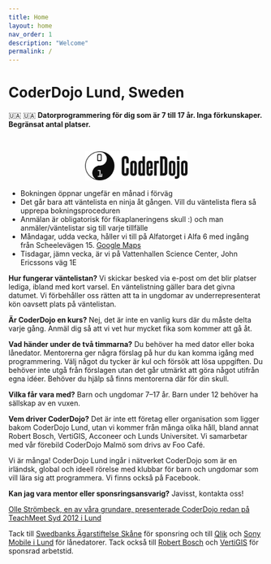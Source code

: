 ```yaml
---
title: Home
layout: home
nav_order: 1
description: "Welcome"
permalink: /
---
```

# CoderDojo Lund, Sweden

🇺🇦 🇺🇦 **Datorprogrammering för dig som är 7 till 17 år. Inga förkunskaper. Begränsat antal platser.**


<!--Ticket Tailor Widget. Paste this into your website where you want the widget to appear. Do not change the code or the widget may not work properly.-->
<div class="tt-widget"><div class="tt-widget-fallback"><br /></div><script data-inline-bg-fill="false" data-inline-inherit-ref-from-url-param="" data-inline-minimal="true" data-inline-ref="website_widget" data-inline-show-logo="false" data-type="inline" data-url="https://www.tickettailor.com/all-tickets/coderdojolund/" src="https://cdn.tickettailor.com/js/widgets/min/widget.js"></script></div>
<!--End of Ticket Tailor Widget-->
<p align="center">
    <img src="images/coderdojo-logo.png" alt="CoderDojo logo" width="40%">
</p>

- Bokningen öppnar ungefär en månad i förväg
- Det går bara att väntelista en ninja åt gången. Vill du väntelista flera så upprepa bokningsproceduren
- Anmälan är obligatorisk för fikaplaneringens skull :) och man anmäler/väntelistar sig till varje tillfälle
- Måndagar, udda vecka, håller vi till på Alfatorget i Alfa 6 med ingång från Scheelevägen 15. [Google Maps](https://www.google.se/maps/dir/55.7133046,13.292865/55.712599,13.2155606/@55.7125408,13.215084,69m/data=!3m1!1e3!4m5!4m4!1m1!4e1!1m0!3e0?hl=en)
- Tisdagar, jämn vecka, är vi på Vattenhallen Science Center, John Ericssons väg 1E

**Hur fungerar väntelistan?** Vi skickar besked via e-post om det blir platser lediga, ibland med kort varsel. En väntelistning gäller bara det givna datumet. Vi förbehåller oss rätten att ta in ungdomar av underrepresenterat kön oavsett plats på väntelistan.


**Är CoderDojo en kurs?** Nej, det är inte en vanlig kurs där du måste delta varje gång. Anmäl dig så att vi vet hur mycket fika som kommer att gå åt.

**Vad händer under de två timmarna?** Du behöver ha med dator eller boka lånedator. Mentorerna ger några förslag på hur du kan komma igång med programmering. Välj något du tycker är kul och försök att lösa uppgiften. Du behöver inte utgå från förslagen utan det går utmärkt att göra något utifrån egna idéer. Behöver du hjälp så finns mentorerna där för din skull.

**Vilka får vara med?** Barn och ungdomar 7&ndash;17 år. Barn under 12 behöver ha sällskap av en vuxen.

**Vem driver CoderDojo?** Det är inte ett företag eller organisation som ligger bakom CoderDojo Lund, utan vi kommer från många olika håll, bland annat Robert Bosch, VertiGIS, Acconeer och Lunds Universitet. Vi samarbetar med vår förebild CoderDojo Malmö som drivs av Foo Café.

Vi är många! CoderDojo Lund ingår i nätverket CoderDojo som är en irländsk, global och ideell rörelse med klubbar för barn och ungdomar som vill lära sig att programmera.
Vi finns också på Facebook.


**Kan jag vara mentor eller sponsringsansvarig?** Javisst, kontakta oss!

[Olle Strömbeck, en av våra grundare, presenterade CoderDojo redan på TeachMeet Syd 2012 i Lund](https://www.youtube.com/watch?v=YsHCjSjgzx4&t=4s)

Tack till [Swedbanks Ägarstiftelse Skåne](https://www.swedbanksagarstiftelseskane.se/) för sponsring och till [Qlik](https://www.qlik.com/us) och [Sony Mobile i Lund](https://electronics.sony.com) för lånedatorer. 
Tack också till [Robert Bosch](https://www.bosch.se/nyheter/bosch-r-d-lund/) och [VertiGIS](https://support.vertigis.com/hc/sv) för sponsrad arbetstid.

